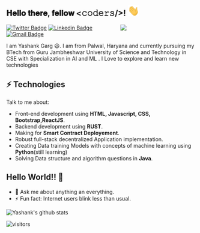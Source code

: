 <h2> 𝐇𝐞𝐥𝐥𝐨 𝐭𝐡𝐞𝐫𝐞, 𝐟𝐞𝐥𝐥𝐨𝐰 <𝚌𝚘𝚍𝚎𝚛𝚜/>! <img src="https://raw.githubusercontent.com/ABSphreak/ABSphreak/master/gifs/Hi.gif" width="30px"></h2>

<img align='right' src='https://user-images.githubusercontent.com/5713670/87202985-820dcb80-c2b6-11ea-9f56-7ec461c497c3.gif' width='200"'>

[![Twitter Badge](https://img.shields.io/badge/-@YashankGarg-1ca0f1?style=flat-square&labelColor=1ca0f1&logo=twitter&logoColor=white&link=https://twitter.com/YashankGarg)](https://twitter.com/YashankGarg) [![Linkedin Badge](https://img.shields.io/badge/-yashankgarg-blue?style=flat-square&logo=Linkedin&logoColor=white&link=https://www.linkedin.com/in/yashankgarg/)](https://www.linkedin.com/in/yashankgarg/)
[![Gmail Badge](https://img.shields.io/badge/-yashankgarg04@gmail.com-c14438?style=flat-square&logo=Gmail&logoColor=white&link=mailto:mailharshkhatri@gmail.com)](mailto:yashankgarg04@gmail.com)

I am Yashank Garg 😃. I am from Palwal, Haryana and currently pursuing my BTech from Guru Jambheshwar University of Science and Technology in CSE with Specialization in AI and ML . I Love to explore and learn new technologies
## ⚡ Technologies
Talk to me about:
- Front-end development using **HTML, Javascript, CSS, Bootstrap,ReactJS**.
- Backend development using **RUST**.
- Making for **Smart Contract Deployement**.
- Robust full-stack decentralized Application implementation.
- Creating Data training Models with concepts of machine learning using **Python**(still learning)
- Solving Data structure and algorithm questions in **Java**.
## Hello World!! 🤔
- 💬 Ask me about anything an everything.
- ⚡ Fun fact: Internet users blink less than usual.

![Yashank's github stats](https://github-readme-stats.vercel.app/api?username=YashankGarg04&hide=["issues"]&show_icons=true)

![visitors](https://visitor-badge.glitch.me/badge?page_id=YashankGarg04.YashankGarg04)

